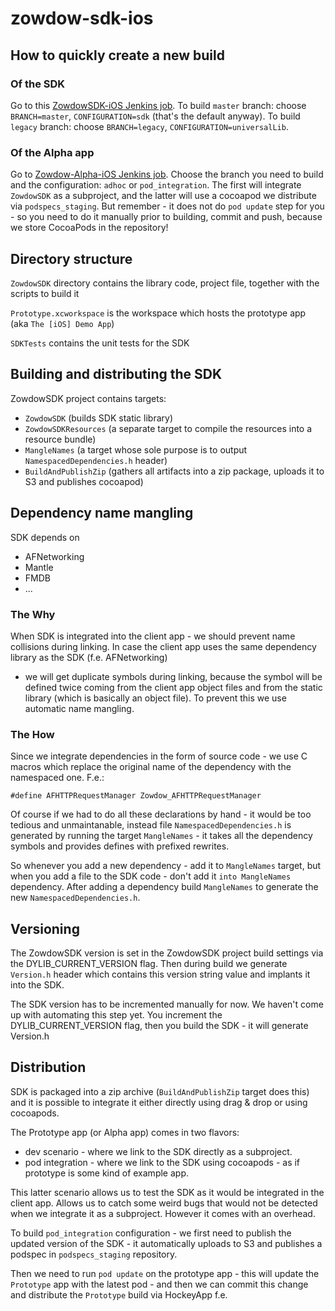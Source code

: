 zowdow-sdk-ios
==============

How to quickly create a new build
---------------------------------
### Of the SDK
Go to this [ZowdowSDK-iOS Jenkins job](http://jenkins.buildserver.mobi:8080/view/ZowDow/job/ZowdowSDK-iOS/build?delay=0sec).  To build `master` branch: choose `BRANCH=master`, `CONFIGURATION=sdk` (that's the default anyway).  To build `legacy` branch: choose `BRANCH=legacy`, `CONFIGURATION=universalLib`. 

### Of the Alpha app
Go to [Zowdow-Alpha-iOS Jenkins job](http://jenkins.buildserver.mobi:8080/view/ZowDow/job/Zowdow-Alpha-iOS/build?delay=0sec).  Choose the branch you need to build and the configuration: `adhoc` or `pod_integration`.  The first will integrate `ZowdowSDK` as a subproject, and the latter will use a cocoapod we distribute via `podspecs_staging`.  But remember - it does not do `pod update` step for you - so you need to do it manually prior to building, commit and push, because we store CocoaPods in the repository!

Directory structure
-------------------

`ZowdowSDK` directory contains the library code, project file, together with the scripts to build it  

`Prototype.xcworkspace` is the workspace which hosts the prototype app (aka `The [iOS] Demo App`)

`SDKTests` contains the unit tests for the SDK

Building and distributing the SDK
---------------------------------
ZowdowSDK project contains targets: 
- `ZowdowSDK` (builds SDK static library)
- `ZowdowSDKResources` (a separate target to compile the resources into a resource bundle)
- `MangleNames` (a target whose sole purpose is to output `NamespacedDependencies.h` header)
- `BuildAndPublishZip` (gathers all artifacts into a zip package, uploads it to S3 and publishes cocoapod)

Dependency name mangling
------------------------
SDK depends on 
- AFNetworking
- Mantle
- FMDB
- ...

### The Why
When SDK is integrated into the client app - we should prevent name collisions during linking.
In case the client app uses the same dependency library as the SDK (f.e. AFNetworking) 
- we will get duplicate symbols during linking, because the symbol will be defined twice 
coming from the client app object files and from the static library (which is basically an
object file).  To prevent this we use automatic name mangling.

### The How
Since we integrate dependencies in the form of source code - we use C macros which replace the original name of the dependency with the namespaced one.  F.e.:

```
#define AFHTTPRequestManager Zowdow_AFHTTPRequestManager
```

Of course if we had to do all these declarations by hand - it would be too tedious and unmaintanable, instead file `NamespacedDependencies.h` is generated by running the target `MangleNames` - it takes all the dependency symbols and provides defines with prefixed rewrites.

So whenever you add a new dependency - add it to `MangleNames` target, but when you add a file to the SDK code - don't add it `into MangleNames` dependency.  After adding a dependency build `MangleNames` to generate the new `NamespacedDependencies.h`. 

Versioning
----------
The ZowdowSDK version is set in the ZowdowSDK project build settings via the DYLIB_CURRENT_VERSION flag.  Then during build we generate `Version.h` header which contains this version string value and implants it into the SDK. 

The SDK version has to be incremented manually for now.  We haven't come up with automating this step yet.  You increment the DYLIB_CURRENT_VERSION flag, then you build the SDK - it will generate Version.h

Distribution
------------
SDK is packaged into a zip archive (`BuildAndPublishZip` target does this) and it is possible to integrate it either directly using drag & drop or using cocoapods.  

The Prototype app (or Alpha app) comes in two flavors:
- dev scenario - where we link to the SDK directly as a subproject.  
- pod integration - where we link to the SDK using cocoapods - as if prototype is some kind of example app.

This latter scenario allows us to test the SDK as it would be integrated in the client app.  Allows us to catch some weird bugs that would not be detected when we integrate it as a subproject.  However it comes with an overhead.  

To build `pod_integration` configuration - we first need to publish the updated version of the SDK - it automatically uploads to S3 and publishes a podspec in `podspecs_staging` repository.  

Then we need to run `pod update` on the prototype app - this will update the `Prototype` app with the latest pod - and then we can commit this change and distribute the `Prototype` build via HockeyApp f.e.
